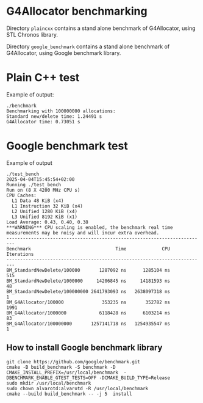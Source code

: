 G4Allocator benchmarking
========================

Directory `plaincxx` contains a stand alone benchmark of G4Allocator, using STL Chronos library.

Directory `google_benchmark` contains a stand alone benchmark of G4Allocator, using Google benchmark library.

# Plain C++ test

Example of output:

```
./benchmark 
Benchmarking with 100000000 allocations:
Standard new/delete time: 1.24491 s
G4Allocator time: 0.73051 s
```

# Google benchmark test

Example of output

```
./test_bench 
2025-04-04T15:45:54+02:00
Running ./test_bench
Run on (8 X 4200 MHz CPU s)
CPU Caches:
  L1 Data 48 KiB (x4)
  L1 Instruction 32 KiB (x4)
  L2 Unified 1280 KiB (x4)
  L3 Unified 8192 KiB (x1)
Load Average: 0.43, 0.40, 0.38
***WARNING*** CPU scaling is enabled, the benchmark real time measurements may be noisy and will incur extra overhead.
-------------------------------------------------------------------------
Benchmark                               Time             CPU   Iterations
-------------------------------------------------------------------------
BM_StandardNewDelete/100000       1287092 ns      1285104 ns          515
BM_StandardNewDelete/1000000     14206845 ns     14181593 ns           48
BM_StandardNewDelete/100000000 2641793093 ns   2638097318 ns            1
BM_G4Allocator/100000              353235 ns       352782 ns         1991
BM_G4Allocator/1000000            6118428 ns      6103214 ns           83
BM_G4Allocator/100000000       1257141718 ns   1254935547 ns            1

```

## How to install Google benchmark library


```
git clone https://github.com/google/benchmark.git
cmake -B build_benchmark -S benchmark -D CMAKE_INSTALL_PREFIX=/usr/local/benchmark  -DBENCHMARK_ENABLE_GTEST_TESTS=OFF -DCMAKE_BUILD_TYPE=Release
sudo mkdir /usr/local/benchmark
sudo chown alvarotd:alvarotd -R /usr/local/benchmark
cmake --build build_benchmark -- -j 5  install
```


